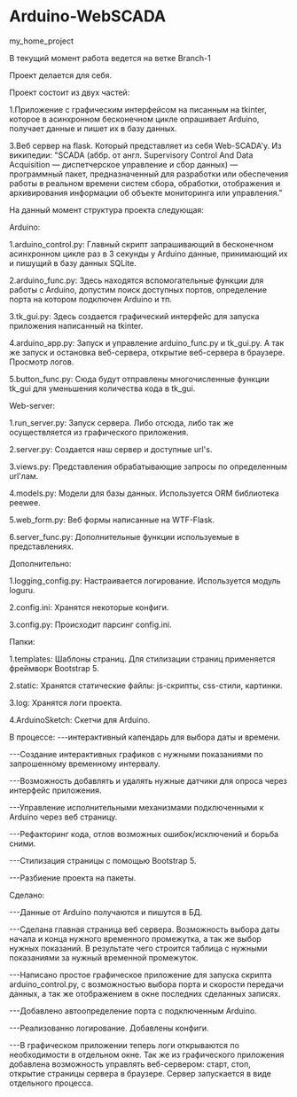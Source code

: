 # Arduino-WebSCADA
my_home_project

В текущий момент работа ведется на ветке Branch-1

Проект делается для себя.

Проект состоит из двух частей:

1.Приложение с графическим интерфейсом на писанным на tkinter, которое в асинхронном бесконечном цикле опрашивает Arduino, получает данные и пишет их в базу данных.

3.Веб сервер на flask. Который представляет из себя Web-SCADA'у.
Из википедии:
"SCADA (аббр. от англ. Supervisory Control And Data Acquisition — диспетчерское управление и сбор данных) — программный пакет, предназначенный для разработки или обеспечения работы в реальном времени систем сбора, обработки, отображения и архивирования информации об объекте мониторинга или управления."

На данный момент структура проекта следующая:


Arduino:

1.arduino_control.py:
Главный скрипт запрашивающий в бесконечном асинхронном цикле раз в 3 секунды у Arduino данные, принимающий их и пишущий в базу данных SQLite.

2.arduino_func.py:
Здесь находятся вспомогательные функции для работы с Arduino, допустим поиск доступных портов, определение порта на котором подключен Arduino и тп.

3.tk_gui.py:
Здесь создается графический интерфейс для запуска приложения написанный на tkinter.

4.arduino_app.py:
Запуск и управление arduino_func.py и tk_gui.py. А так же запуск и остановка веб-сервера, открытие веб-сервера в браузере. Просмотр логов.

5.button_func.py:
Сюда будут отправлены многочисленные функции tk_gui для уменьшения количества кода в tk_gui.


Web-server:

1.run_server.py:
Запуск сервера. Либо отсюда, либо так же осуществляется из графического приложения.

2.server.py:
Создается наш сервер и доступные url's.

3.views.py:
Представления обрабатывающие запросы по определенным url'лам.

4.models.py:
Модели для базы данных. Используется ORM библиотека peewee.

5.web_form.py:
Веб формы написанные на WTF-Flask.

6.server_func.py:
Дополнительные функции используемые в представлениях.


Дополнительно:

1.logging_config.py:
Настраивается логирование. Используется модуль loguru.

2.config.ini:
Хранятся некоторые конфиги.

3.config.py:
Происходит парсинг config.ini.


Папки:

1.templates:
Шаблоны страниц. Для стилизации страниц применяется фреймворк Bootstrap 5.

2.static:
Хранятся статические файлы: js-скрипты, css-стили, картинки.

3.log:
Хранятся логи проекта.

4.ArduinoSketch:
Скетчи для Arduino.


В процессе:
---интерактивный календарь для выбора даты и времени.

---Создание интерактивных графиков с нужными показаниями по запрошенному временному интервалу.

---Возможность добавлять и удалять нужные датчики для опроса через интерфейс приложения.

---Управление исполнительными механизмами подключенными к Arduino через веб страницу.

---Рефакторинг кода, отлов возможных ошибок/исключений и борьба сними.

---Стилизация страницы с помощью Bootstrap 5.

---Разбиение проекта на пакеты.




Сделано:

---Данные от Arduino получаются и пишутся в БД.

---Сделана главная страница веб сервера. Возможность выбора даты начала и конца нужного временного промежутка, а так же выбор нужных показаний. В результате чего строится таблица с нужными показаниями за нужный временной промежуток.

---Написано простое графическое приложение для запуска скрипта arduino_control.py, с возможностью выбора порта и скорости передачи данных, а так же отображением в окне последних сделанных записях.

---Добавлено автоопределение порта с подключенным Arduino.

---Реализованно логирование. Добавлены конфиги.

---В графическом приложении теперь логи открываются по необходимости в отдельном окне. Так же из графического приложения добавлена возможность управлять веб-сервером: старт, стоп, открытие страницы сервера в браузере. Сервер запускается в виде отдельного процесса.
